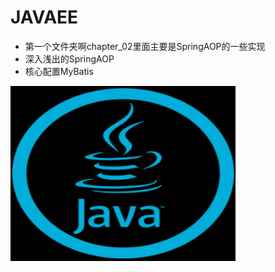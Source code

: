 
# JAVAEE

 - 第一个文件夹啊chapter_02里面主要是SpringAOP的一些实现
  - 深入浅出的SpringAOP
  - 核心配置MyBatis
 <img src=https://github.com/fuxiaoyangAlex/JavaEE/blob/master/2.jpg width="360" height="280">
